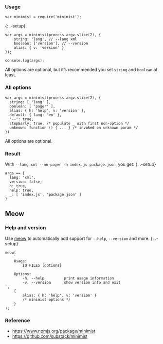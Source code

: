 ### Usage

    var minimist = require('minimist');

{: .-setup}

    var args = minimist(process.argv.slice(2), {
        string: 'lang', // --lang xml
        boolean: ['version'], // --version
        alias: { v: 'version' }
    });

    console.log(args);

All options are optional, but it’s recommended you set `string` and `boolean` at least.

### All options

    var args = minimist(process.argv.slice(2), {
      string: [ 'lang' ],
      boolean: [ 'pager' ],
      alias: { h: 'help', v: 'version' },
      default: { lang: 'en' },
      '--': true,
      stopEarly: true, /* populate _ with first non-option */
      unknown: function () { ... } /* invoked on unknown param */
    })

All options are optional.

### Result

With `--lang xml --no-pager -h index.js package.json`, you get: {: .-setup}

    args == {
      lang: 'xml',
      version: false,
      h: true,
      help: true,
      _: [ 'index.js', 'package.json' ]
    }

Meow
----

### Help and version

Use [meow](https://www.npmjs.com/package/meow) to automatically add support for `--help`, `--version` and more. {: .-setup}

    meow(
        `
        Usage:
            $0 FILES [options]

        Options:
            -h, --help         print usage information
            -v, --version      show version info and exit
    `,
        {
            alias: { h: 'help', v: 'version' }
            /* minimist options */
        }
    );

### Reference

-   <a href="https://www.npmjs.org/package/minimist" class="uri">https://www.npmjs.org/package/minimist</a>
-   <a href="https://github.com/substack/minimist" class="uri">https://github.com/substack/minimist</a>
